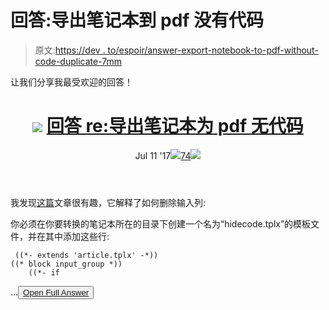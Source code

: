 # 回答:导出笔记本到 pdf 没有代码

> 原文:[https://dev . to/espoir/answer-export-notebook-to-pdf-without-code-duplicate-7mm](https://dev.to/espoir/answer-export-notebook-to-pdf-without-code-duplicate-7mm)

让我们分享我最受欢迎的回答！

<header>

# ![](../Images/540c2ba90e5a347bd57c676bb96dfee0.png) [ 回答 re:导出笔记本为 pdf 无代码](https://stackoverflow.com/questions/34818723/export-notebook-to-pdf-without-code/45029786#45029786)

Jul 11 '17[![](../Images/83f13d376e6608cc602ae93b1cdbae4e.png)74![](../Images/fd423aaf5fec73c645f97544689ea934.png)](https://stackoverflow.com/questions/34818723/export-notebook-to-pdf-without-code/45029786#45029786) </header>

我发现[这篇](http://greg-ashton.physics.monash.edu/ipython-nbconvert-latex-template-to-hide-code.html)文章很有趣，它解释了如何删除输入列:

你必须在你要转换的笔记本所在的目录下创建一个名为“hidecode.tplx”的模板文件，并在其中添加这些行:

```
 ((*- extends 'article.tplx' -*))
((* block input_group *))
    ((*- if
```

…<button class="ltag__stackexchange--btn" type="button">[Open Full Answer](https://stackoverflow.com/questions/34818723/export-notebook-to-pdf-without-code/45029786#45029786)</button>